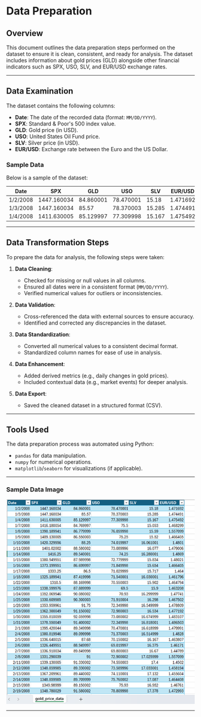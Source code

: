 # Data Preparation

## Overview  
This document outlines the data preparation steps performed on the dataset to ensure it is clean, consistent, and ready for analysis. The dataset includes information about gold prices (GLD) alongside other financial indicators such as SPX, USO, SLV, and EUR/USD exchange rates.

---

## Data Examination  
The dataset contains the following columns:  
- **Date**: The date of the recorded data (format: `MM/DD/YYYY`).  
- **SPX**: Standard & Poor's 500 index value.  
- **GLD**: Gold price (in USD).  
- **USO**: United States Oil Fund price.  
- **SLV**: Silver price (in USD).  
- **EUR/USD**: Exchange rate between the Euro and the US Dollar.  

### Sample Data  
Below is a sample of the dataset:  

| Date       | SPX         | GLD      | USO      | SLV      | EUR/USD   |  
|------------|-------------|----------|----------|----------|-----------|  
| 1/2/2008   | 1447.160034 | 84.860001| 78.470001| 15.18    | 1.471692  |  
| 1/3/2008   | 1447.160034 | 85.57    | 78.370003| 15.285   | 1.474491  |  
| 1/4/2008   | 1411.630005 | 85.129997| 77.309998| 15.167   | 1.475492  |  

---

## Data Transformation Steps  
To prepare the data for analysis, the following steps were taken:  

1. **Data Cleaning**:  
   - Checked for missing or null values in all columns.  
   - Ensured all dates were in a consistent format (`MM/DD/YYYY`).  
   - Verified numerical values for outliers or inconsistencies.  

2. **Data Validation**:  
   - Cross-referenced the data with external sources to ensure accuracy.  
   - Identified and corrected any discrepancies in the dataset.  

3. **Data Standardization**:  
   - Converted all numerical values to a consistent decimal format.  
   - Standardized column names for ease of use in analysis.  

4. **Data Enhancement**:  
   - Added derived metrics (e.g., daily changes in gold prices).  
   - Included contextual data (e.g., market events) for deeper analysis.  

5. **Data Export**:  
   - Saved the cleaned dataset in a structured format (CSV).  

---

## Tools Used  
The data preparation process was automated using Python:  
- `pandas` for data manipulation.  
- `numpy` for numerical operations.  
- `matplotlib`/`seaborn` for visualizations (if applicable).  

---

### Sample Data Image  
![Gold Price Dataset Sample](image/goldprice.png)  

---
